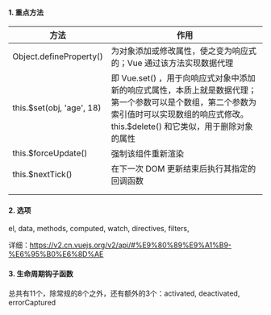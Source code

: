 #### 1. 重点方法

| 方法                      | 作用                                                         |
| ------------------------- | ------------------------------------------------------------ |
| Object.defineProperty()   | 为对象添加或修改属性，使之变为响应式的；Vue 通过该方法实现数据代理 |
| this.$set(obj, 'age', 18) | 即 Vue.set() ，用于向响应式对象中添加新的响应式属性，本质上就是数据代理；第一个参数可以是个数组，第二个参数为索引值时可以实现数组的响应式修改。this.$delete() 和它类似，用于删除对象的属性 |
| this.$forceUpdate()       | 强制该组件重新渲染                                           |
| this.$nextTick()          | 在下一次 DOM 更新结束后执行其指定的回调函数                  |
|                           |                                                              |
|                           |                                                              |



#### 2. 选项

el, data, methods, computed, watch, directives, filters, 

详细：https://v2.cn.vuejs.org/v2/api/#%E9%80%89%E9%A1%B9-%E6%95%B0%E6%8D%AE



#### 3. 生命周期钩子函数

总共有11个，除常规的8个之外，还有额外的3个：activated, deactivated, errorCaptured

